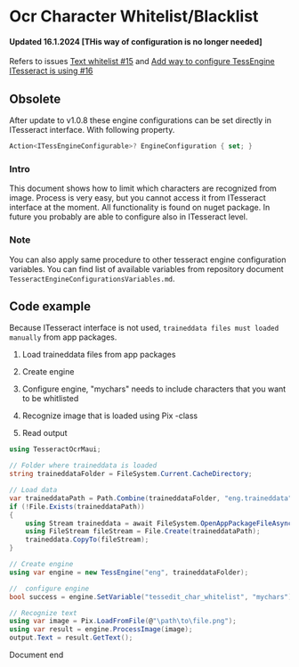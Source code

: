 # Ocr Character Whitelist/Blacklist

#### Updated 16.1.2024 [THis way of configuration is no longer needed]

Refers to issues [Text whitelist #15](https://github.com/henrivain/TesseractOcrMaui/issues/15) and [Add way to configure TessEngine ITesseract is using #16](https://github.com/henrivain/TesseractOcrMaui/issues/16)

## Obsolete 

After update to v1.0.8 these engine configurations can be set directly in ITesseract interface. With following property.
```cs
Action<ITessEngineConfigurable>? EngineConfiguration { set; }
```

### Intro

This document shows how to limit which characters are recognized from image. Process is very easy, but you cannot access it from ITesseract interface at the moment. All functionality is found on nuget package. In future you probably are able to configure also in ITesseract level.

### Note

You can also apply same procedure to other tesseract engine configuration variables. You can find list of available variables from repository document `TesseractEngineConfigurationsVariables.md`.

## Code example

Because ITesseract interface is not used, `traineddata files must loaded manually` from app packages.

1. Load traineddata files from app packages

2. Create engine

3. Configure engine, "mychars" needs to include characters that you want to be whitlisted

4. Recognize image that is loaded using Pix -class

5. Read output

```csharp
using TesseractOcrMaui;

// Folder where traineddata is loaded
string traineddataFolder = FileSystem.Current.CacheDirectory;

// Load data
var traineddataPath = Path.Combine(traineddataFolder, "eng.traineddata");
if (!File.Exists(traineddataPath))
{
    using Stream traineddata = await FileSystem.OpenAppPackageFileAsync("eng.traineddata");
    using FileStream fileStream = File.Create(traineddataPath);
    traineddata.CopyTo(fileStream);
}

// Create engine
using var engine = new TessEngine("eng", traineddataFolder);

//  configure engine
bool success = engine.SetVariable("tessedit_char_whitelist", "mychars");

// Recognize text
using var image = Pix.LoadFromFile(@"\path\to\file.png");
using var result = engine.ProcessImage(image);
output.Text = result.GetText();
```

Document end
